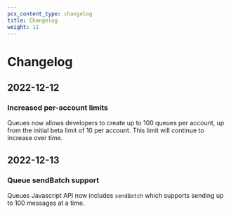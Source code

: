 ```yaml
---
pcx_content_type: changelog
title: Changelog
weight: 11
---
```


# Changelog

## 2022-12-12

### Increased per-account limits

Queues now allows developers to create up to 100 queues per account, up from the initial beta limit of 10 per account. This limit will continue to increase over time.

## 2022-12-13

### Queue sendBatch support

Queues Javascript API now includes `sendBatch` which supports sending up to 100 messages at a time.
